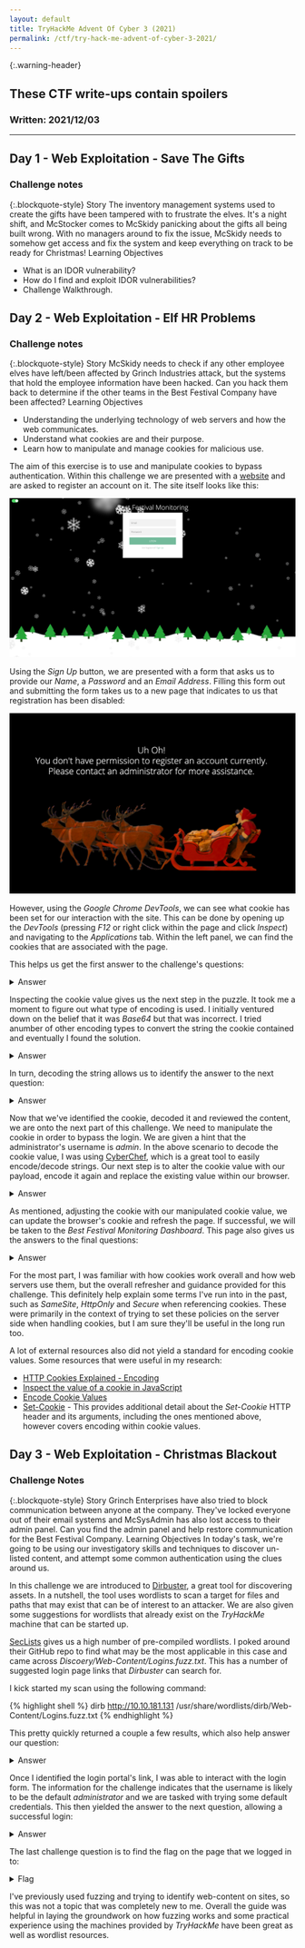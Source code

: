```yaml
---
layout: default
title: TryHackMe Advent Of Cyber 3 (2021)
permalink: /ctf/try-hack-me-advent-of-cyber-3-2021/
---
```


{:.warning-header}
## These CTF write-ups contain spoilers

### Written: 2021/12/03

---

## Day 1 - Web Exploitation - Save The Gifts
### Challenge notes

{:.blockquote-style}
Story
The inventory management systems used to create the gifts have been tampered with to frustrate the elves. It's a night shift, and McStocker comes to McSkidy panicking about the gifts all being built wrong. With no managers around to fix the issue, McSkidy needs to somehow get access and fix the system and keep everything on track to be ready for Christmas!
Learning Objectives
* What is an IDOR vulnerability?
* How do I find and exploit IDOR vulnerabilities?
* Challenge Walkthrough.

## Day 2 - Web Exploitation - Elf HR Problems
### Challenge notes

{:.blockquote-style}
Story
McSkidy needs to check if any other employee elves have left/been affected by Grinch Industries attack, but the systems that hold the employee information have been hacked. Can you hack them back to determine if the other teams in the Best Festival Company have been affected?
Learning Objectives
* Understanding the underlying technology of web servers and how the web communicates.
* Understand what cookies are and their purpose.
* Learn how to manipulate and manage cookies for malicious use.

The aim of this exercise is to use and manipulate cookies to bypass authentication. Within this challenge we are presented with a [website](https://static-labs.tryhackme.cloud/sites/aoc-cookies/) and are asked to register an account on it. The site itself looks like this:

<img src="/assets/images/advent_of_cyber_day_2_main.png">

Using the *Sign Up* button, we are presented with a form that asks us to provide our _Name_, a _Password_ and an _Email Address_. Filling this form out and submitting the form takes us to a new page that indicates to us that registration has been disabled:

<img src="/assets/images/advent_of_cyber_day_2_registration.png">

However, using the *Google Chrome DevTools*, we can see what cookie has been set for our interaction with the site. This can be done by opening up the *DevTools* (pressing *F12* or right click within the page and click *Inspect*) and navigating to the *Applications* tab. Within the left panel, we can find the cookies that are associated with the page.

This helps us get the first answer to the challenge's questions:

<details>
<summary>Answer</summary>
<div>What is the name of the new cookie that was created for your account?
{% highlight shell %}
user-auth
{% endhighlight %}
</div>
</details> 

Inspecting the cookie value gives us the next step in the puzzle. It took me a moment to figure out what type of encoding is used. I initially ventured down on the belief that it was *Base64* but that was incorrect. I tried anumber of other encoding types to convert the string the cookie contained and eventually I found the solution.

<details>
<summary>Answer</summary>
<div>The string contained in the value:
{% highlight shell %}
7b636f6d70616e793a2022546865204265737420466573746976616c20436f6d70616e79222c206973726567697374657265643a2254727565222c20757365726e616d653a2254657374227d
{% endhighlight %}

What encoding type was used for the cookie value?
{% highlight shell %}
Hexadecimal
{% endhighlight %}</div>
</details>

In turn, decoding the string allows us to identify the answer to the next question:

<details>
<summary>Answer</summary>
<div>Decoded string:
{% highlight json %}
{company: "The Best Festival Company", isregistered:"True", username:"Test"}
{% endhighlight %}

What object format is the data of the cookie stored in?
{% highlight shell %}
json
{% endhighlight %}
</div>
</details>

Now that we've identified the cookie, decoded it and reviewed the content, we are onto the next part of this challenge. We need to manipulate the cookie in order to bypass the login. We are given a hint that the administrator's username is *admin*. In the above scenario to decode the cookie value, I was using [CyberChef](https://gchq.github.io/CyberChef), which is a great tool to easily encode/decode strings. Our next step is to alter the cookie value with our payload, encode it again and replace the existing value within our browser.

<details>
<summary>Answer</summary>
<div>String JSON value:
{% highlight json %}
{company: "The Best Festival Company", isregistered:"True", username:"admin"}
{% endhighlight %}

HEX Encoded value:
{% highlight shell %}
7b636f6d70616e793a2022546865204265737420466573746976616c20436f6d70616e79222c206973726567697374657265643a2254727565222c20757365726e616d653a2261646d696e227d
{% endhighlight %}
</div>
</details>

As mentioned, adjusting the cookie with our manipulated cookie value, we can update the browser's cookie and refresh the page. If successful, we will be taken to the *Best Festival Monitoring Dashboard*. This page also gives us the answers to the final questions:

<details>
<summary>Answer</summary>
<div><img src="/assets/images/advent_of_cyber_day_2_dashboard.png">
What team environment is not responding?
{% highlight shell %}
HR
{% endhighlight %}

What team environment has a network warning?
{% highlight shell %}
Application
{% endhighlight %}
</div>
</details>

For the most part, I was familiar with how cookies work overall and how web servers use them, but the overall refresher and guidance provided for this challenge. This definitely help explain some terms I've run into in the past, such as *SameSite*, *HttpOnly* and *Secure* when referencing cookies. These were primarily in the context of trying to set these policies on the server side when handling cookies, but I am sure they'll be useful in the long run too.

A lot of external resources also did not yield a standard for encoding cookie values. Some resources that were useful in my research:
* [HTTP Cookies Explained - Encoding](https://humanwhocodes.com/blog/2009/05/05/http-cookies-explained/#cookie-encoding)
* [Inspect the value of a cookie in JavaScript](http://www.microhowto.info/howto/inspect_the_value_of_a_cookie_in_javascript.html)
* [Encode Cookie Values](https://wiki.c2.com/?EncodeCookieValues)
* [Set-Cookie](https://developer.mozilla.org/en-US/docs/Web/HTTP/Headers/Set-Cookie) - This provides additional detail about the *Set-Cookie* HTTP header and its arguments, including the ones mentioned above, however covers encoding within cookie values.

## Day 3 - Web Exploitation - Christmas Blackout
### Challenge Notes

{:.blockquote-style}
Story
Grinch Enterprises have also tried to block communication between anyone at the company. They've locked everyone out of their email systems and McSysAdmin has also lost access to their admin panel. Can you find the admin panel and help restore communication for the Best Festival Company.
Learning Objectives
In today's task, we're going to be using our investigatory skills and techniques to discover un-listed content, and attempt some common authentication using the clues around us.

In this challenge we are introduced to [Dirbuster](https://github.com/KajanM/DirBuster), a great tool for discovering assets. In a nutshell, the tool uses wordlists to scan a target for files and paths that may exist that can be of interest to an attacker. We are also given some suggestions for wordlists that already exist on the *TryHackMe* machine that can be started up.

[SecLists](https://github.com/danielmiessler/SecLists) gives us a high number of pre-compiled wordlists. I poked around their GitHub repo to find what may be the most applicable in this case and came across *Discoery/Web-Content/Logins.fuzz.txt*. This has a number of suggested login page links that *Dirbuster* can search for.

I kick started my scan using the following command:

{% highlight shell %}
dirb http://10.10.181.131 /usr/share/wordlists/dirb/Web-Content/Logins.fuzz.txt
{% endhighlight %}

This pretty quickly returned a couple a few results, which also help answer our question:

<details>
<summary>Answer</summary>
<div>Using a common wordlist for discovering content, enumerate http://10.10.181.131 to find the location of the administrator dashboard. What is the name of the folder?
{% highlight shell %}
admin
{% endhighlight %}
</div>
</details>

Once I identified the login portal's link, I was able to interact with the login form. The information for the challenge indicates that the username is likely to be the default *administrator* and we are tasked with trying some default credentials. This then yielded the answer to the next question, allowing a successful login:

<details>
<summary>Answer</summary>
<div>In your web browser, try some default credentials on the newly discovered login form for the "administrator" user. What is the password?
{% highlight shell %}
administrator
{% endhighlight %}
</div>
</details>

The last challenge question is to find the flag on the page that we logged in to:

<details>
<summary>Flag</summary>
<div>Access the admin panel. What is the value of the flag?
{% highlight shell %}
THM{ADM1N_AC3SS}
{% endhighlight %}
</div>
</details>

I've previously used fuzzing and trying to identify web-content on sites, so this was not a topic that was completely new to me. Overall the guide was helpful in laying the groundwork on how fuzzing works and some practical experience using the machines provided by *TryHackMe* have been great as well as wordlist resources.
